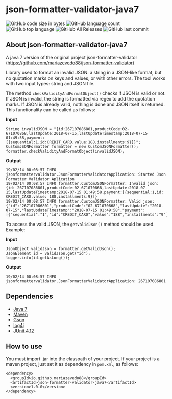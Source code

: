 # json-formatter-validator-java7
![GitHub code size in bytes](https://img.shields.io/github/languages/code-size/mariazevedo88/json-formatter-validator-java7.svg) ![GitHub language count](https://img.shields.io/github/languages/count/mariazevedo88/json-formatter-validator-java7.svg) ![GitHub top language](https://img.shields.io/github/languages/top/mariazevedo88/json-formatter-validator-java7.svg) ![GitHub All Releases](https://img.shields.io/github/downloads/mariazevedo88/json-formatter-validator-java7/total.svg) ![GitHub last commit](https://img.shields.io/github/last-commit/mariazevedo88/json-formatter-validator-java7.svg)


## About json-formatter-validator-java7
A java 7 version of the original project json-formatter-validator (https://github.com/mariazevedo88/json-formatter-validator)

Library used to format an invalid JSON: a string in a JSON-like format, but no quotation marks on keys and values, or with other errors. The tool works with two input types: string and JSON file. 

The method `checkValidityAndFormatObject()` checks if JSON is valid or not. If JSON is invalid, the string is formatted via regex to add the quotation marks. If JSON is already valid, nothing is done and JSON itself is returned. This functionality can be called as follows:

**Input**

```
String invalidJSON = "{id:267107086801,productCode:02-671070868,lastUpdate:2018-07-15,lastUpdateTimestamp:2018-07-15 01:49:58,payment:[{sequential:1,id:CREDIT_CARD,value:188,installments:9}]}";
CustomJSONFormatter formatter = new CustomJSONFormatter();
formatter.checkValidityAndFormatObject(invalidJSON);  
```

**Output**

```
19/02/14 00:08:57 INFO jsonformattervalidator.JsonFormatterValidatorApplication: Started Json Formatter Validator Aplication
19/02/14 00:08:57 INFO formatter.CustomJSONFormatter: Invalid json: {id: 267107086801,productCode:02-671070868,lastUpdate:2018-07-15,lastUpdateTimestamp:2018-07-15 01:49:58,payment:[{sequential:1,id: CREDIT_CARD,value: 188,installments:9}]}
19/02/14 00:08:57 INFO formatter.CustomJSONFormatter: Valid json: {"id":"267107086801","productCode":"02-671070868","lastUpdate":"2018-07-15","lastUpdateTimestamp":"2018-07-15 01:49:58","payment":[{"sequential":"1","id":"CREDIT_CARD","value":"188","installments":"9"}]}
```

To access the valid JSON, the `getValidJson()` method should be used. Example:

**Input**

```
JsonObject validJson = formatter.getValidJson();
JsonElement id = validJson.get("id");
logger.info(id.getAsLong());
```

**Output**

```
19/02/14 00:08:57 INFO jsonformattervalidator.JsonFormatterValidatorApplication: 267107086801
```

## Dependencies

- [Java 7](https://www.oracle.com/technetwork/pt/java/javase/downloads/index.html)
- [Maven](https://maven.apache.org/)
- [Gson](https://mvnrepository.com/artifact/com.google.code.gson/gson/2.8.5)
- [log4j](https://mvnrepository.com/artifact/log4j/log4j/1.2.17)
- [JUnit 4.12](https://github.com/junit-team/junit4/blob/master/doc/ReleaseNotes4.12.md)

## How to use

You must import .jar into the classpath of your project. If your project is a maven project, just set it as dependency in `pom.xml`, as follows:

```
<dependency>
  <groupId>io.github.mariazevedo88</groupId>
  <artifactId>json-formatter-validator-java7</artifactId>
  <version>1.0.0</version>
</dependency>
```